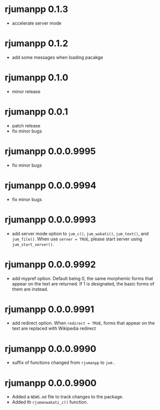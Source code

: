 # rjumanpp 0.1.3
* accelerate server mode

# rjumanpp 0.1.2
* add some messages when loading pacakge

# rjumanpp 0.1.0
* minor release

# rjumanpp 0.0.1
* patch release
* fix minor bugs

# rjumanpp 0.0.0.9995
* fix minor bugs

# rjumanpp 0.0.0.9994
* fix minor bugs

# rjumanpp 0.0.0.9993
* add server mode option to `jum_c()`, `jum_wakati()`, `jum_text()`, and `jum_file()`. When use `server = TRUE`, please start server using `jum_start_server()`.

# rjumanpp 0.0.0.9992

* add mypref option. Default being 0, the same morphemic forms that appear on the text are returned. If 1 is designated, the basic forms of them are instead.

# rjumanpp 0.0.0.9991

* add redirect option. When `redirect = TRUE`, forms that appear on the text are replaced with Wikipedia redirect

# rjumanpp 0.0.0.9990

* suffix of functions changed from `rjumanpp` to `jum` .

# rjumanpp 0.0.0.9900

* Added a `NEWS.md` file to track changes to the package.
* Added th `rjumanwakati_c()` function.


